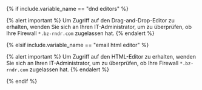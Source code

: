 {% if include.variable_name == "dnd editors" %}

{% alert important %}
Um Zugriff auf den Drag-and-Drop-Editor zu erhalten, wenden Sie sich an Ihren IT-Administrator, um zu überprüfen, ob Ihre Firewall `*.bz-rndr.com` zugelassen hat.
{% endalert %}

{% elsif include.variable_name == "email html editor" %}

{% alert important %}
Um Zugriff auf den HTML-Editor zu erhalten, wenden Sie sich an Ihren IT-Administrator, um zu überprüfen, ob Ihre Firewall `*.bz-rndr.com` zugelassen hat.
{% endalert %}

{% endif %}
